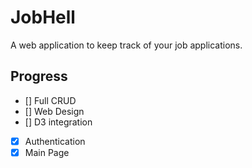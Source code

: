 # JobHell
A web application to keep track of your job applications.

## Progress
- [] Full CRUD
- [] Web Design
- [] D3 integration
- [x] Authentication
- [x] Main Page
